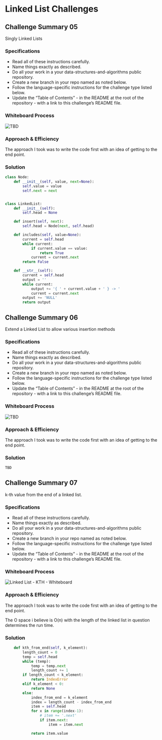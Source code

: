 # Linked List Challenges

## Challenge Summary 05

Singly Linked Lists

### Specifications

- Read all of these instructions carefully.
- Name things exactly as described.
- Do all your work in a your data-structures-and-algorithms public repository.
- Create a new branch in your repo named as noted below.
- Follow the language-specific instructions for the challenge type listed below.
- Update the “Table of Contents” - in the README at the root of the repository - with a link to this challenge’s README file.

### Whiteboard Process
<!-- Embedded whiteboard image -->
![TBD](../code_challenges/wireframes/code-ch-05.png)

### Approach & Efficiency
<!-- What approach did you take? Why? What is the Big O space/time for this approach? -->
The approach I took was to write the code first with an idea of getting to the end point.

### Solution
<!-- Show how to run your code, and examples of it in action -->
```PYTHON
class Node:
    def __init__(self, value, next=None):
        self.value = value
        self.next = next


class LinkedList:
    def __init__(self):
        self.head = None

    def insert(self, next):
        self.head = Node(next, self.head)

    def includes(self, value=None):
        current = self.head
        while current:
            if current.value == value:
                return True
            current = current.next
        return False

    def __str__(self):
        current = self.head
        output = ''
        while current:
            output += '{ ' + current.value + ' } -> '
            current = current.next
        output += 'NULL'
        return output
```

## Challenge Summary 06

Extend a Linked List to allow various insertion methods

### Specifications

- Read all of these instructions carefully.
- Name things exactly as described.
- Do all your work in a your data-structures-and-algorithms public repository.
- Create a new branch in your repo named as noted below.
- Follow the language-specific instructions for the challenge type listed below.
- Update the “Table of Contents” - in the README at the root of the repository - with a link to this challenge’s README file.

### Whiteboard Process

<!-- Embedded whiteboard image -->
![TBD](../code_challenges/wireframes/code-ch-06.png)

### Approach & Efficiency
<!-- What approach did you take? Why? What is the Big O space/time for this approach? -->
The approach I took was to write the code first with an idea of getting to the end point.

### Solution
<!-- Show how to run your code, and examples of it in action -->
```PYTHON
TBD
```

## Challenge Summary 07

k-th value from the end of a linked list.

### Specifications

- Read all of these instructions carefully.
- Name things exactly as described.
- Do all your work in a your data-structures-and-algorithms public repository.
- Create a new branch in your repo named as noted below.
- Follow the language-specific instructions for the challenge type listed below.
- Update the “Table of Contents” - in the README at the root of the repository - with a link to this challenge’s README file.

### Whiteboard Process
<!-- Embedded whiteboard image -->
![Linked List - KTH - Whiteboard](../code_challenges/wireframes/code-ch-07.png)

### Approach & Efficiency
<!-- What approach did you take? Why? What is the Big O space/time for this approach? -->
The approach I took was to write the code first with an idea of getting to the end point.

The O space i believe is O(n) with the length of the linked list in question determines the run time.

### Solution
<!-- Show how to run your code, and examples of it in action -->
```PYTHON
    def kth_from_end(self, k_element):
        length_count = 0
        temp = self.head
        while (temp):
            temp = temp.next
            length_count += 1
        if length_count < k_element:
            return IndexError
        elif k_element < 0:
            return None
        else:
            index_from_end = k_element
            index = length_count - index_from_end
            item = self.head
            for x in range(index-1):
                # item += '.next'
                if item.next:
                    item = item.next

            return item.value
```
